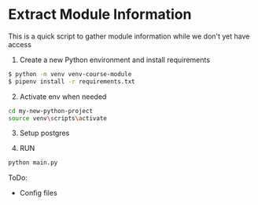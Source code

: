 # Extract Module Information

This is a quick script to gather module information while we don't yet have access

1. Create a new Python environment and install requirements

```bash
$ python -m venv venv-course-module
$ pipenv install -r requirements.txt
```

2. Activate env when needed

```bash
cd my-new-python-project
source venv\scripts\activate
```

3. Setup postgres


4. RUN

```bash
python main.py
```

ToDo:

* Config files

